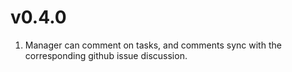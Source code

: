 # v0.4.0

1. Manager can comment on tasks, and comments sync with the corresponding github issue discussion.
